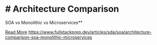 # # Architecture Comparison

SOA vs Monolithic vs Microservices**

[Read More](https://www.fullstackprep.dev/articles/sda/soa/architecture-comparison-soa-monolithic-microservices) https://www.fullstackprep.dev/articles/sda/soa/architecture-comparison-soa-monolithic-microservices